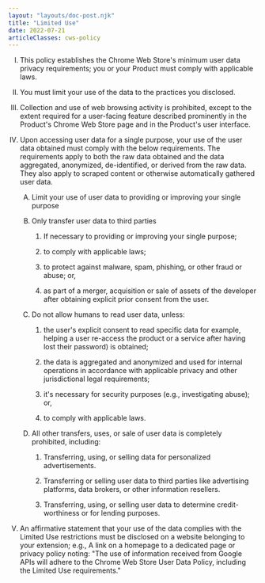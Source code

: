 ```yaml
---
layout: "layouts/doc-post.njk"
title: "Limited Use"
date: 2022-07-21
articleClasses: cws-policy
---
```


<!-- Atypical formatting is necessary to enable markdown formatting for LI contents -->
<ol type="I">
<li>

This policy establishes the Chrome Web Store's minimum user data privacy requirements; you or your
Product must comply with applicable laws.

</li>
<li>

You must limit your use of the data to the practices you disclosed.

</li>
<li>

Collection and use of web browsing activity is prohibited, except to the extent required for a
user-facing feature described prominently in the Product's Chrome Web Store page and in the
Product's user interface.

</li>
<li>

Upon accessing user data for a single purpose, your use of the user data obtained must comply with
the below requirements. The requirements apply to both the raw data obtained and the data
aggregated, anonymized, de-identified, or derived from the raw data. They also apply to scraped
content or otherwise automatically gathered user data.

<ol type="A">
<li>

Limit your use of user data to providing or improving your single purpose

</li>
<li>

Only transfer user data to third parties

<ol type="1">
<li>

If necessary to providing or improving your single purpose;

</li>
<li>

to comply with applicable laws;

</li>
<li>

to protect against malware, spam, phishing, or other fraud or abuse; or,

</li>
<li>

as part of a merger, acquisition or sale of assets of the developer after obtaining explicit prior
consent from the user.

</li>
</ol>

</li>
<li>

Do not allow humans to read user data, unless:

<ol type="1">
<li>

the user's explicit consent to read specific data for example, helping a user re-access the product
or a service after having lost their password) is obtained;

</li>
<li>

the data is aggregated and anonymized and used for internal operations in accordance with applicable
privacy and other jurisdictional legal requirements;

</li>
<li>

it's necessary for security purposes (e.g., investigating abuse); or,

</li>
<li>

to comply with applicable laws.

</li>
</ol>

</li>
<li>

All other transfers, uses, or sale of user data is completely prohibited, including:

<ol type="1">
<li>

Transferring, using, or selling data for personalized advertisements.

</li>
<li>

Transferring or selling user data to third parties like advertising platforms, data brokers, or
other information resellers.

</li>
<li>

Transferring, using, or selling user data to determine credit-worthiness or for lending purposes.

</li>
</ol>

</li>
</ol>

</li>
<li>

An affirmative statement that your use of the data complies with the Limited Use restrictions must
be disclosed on a website belonging to your extension; e.g., A link on a homepage to a dedicated
page or privacy policy noting: "The use of information received from Google APIs will adhere to the
Chrome Web Store User Data Policy, including the Limited Use requirements."

</li>
</ol>
